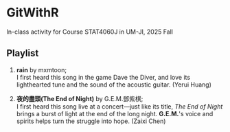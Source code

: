 # GitWithR
In-class activity for Course STAT4060J in UM-JI, 2025 Fall

## Playlist
1. **rain** by mxmtoon;  
I first heard this song in the game Dave the Diver, and love its lighthearted tune and the sound of the acoustic guitar. (Yerui Huang)

2. **夜的盡頭(The End of Night)** by G.E.M.鄧紫棋;  
I first heard this song live at a concert—just like its title, *The End of Night* brings a burst of light at the end of the long night. **G.E.M.**'s voice and spirits helps turn the struggle into hope. (Zaixi Chen)